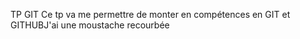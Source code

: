 TP GIT
Ce tp va me permettre de monter en compétences en GIT  et GITHUBJ'ai une moustache recourbée
